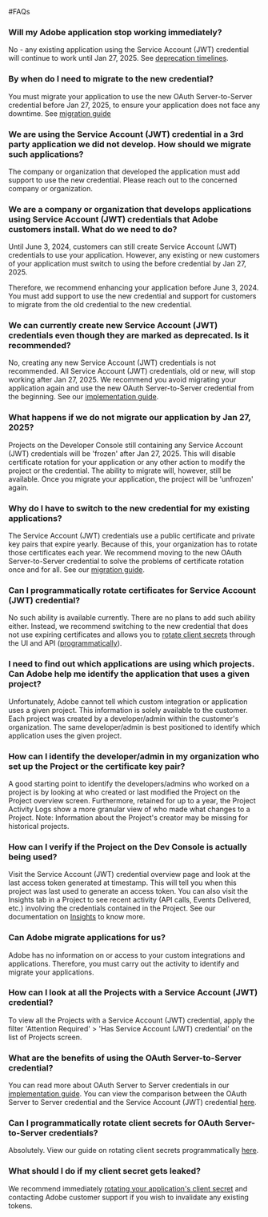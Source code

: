 #FAQs

### Will my Adobe application stop working immediately?
No - any existing application using the Service Account (JWT) credential will continue to work until Jan 27, 2025. See [deprecation timelines](./migration.md#deperecation-timelines).


### By when do I need to migrate to the new credential? 
You must migrate your application to use the new OAuth Server-to-Server credential before Jan 27, 2025, to ensure your application does not face any downtime. See [migration guide](./migration.md#migration-overview)


### We are using the Service Account (JWT) credential in a 3rd party application we did not develop. How should we migrate such applications?
The company or organization that developed the application must add support to use the new credential. Please reach out to the concerned company or organization.


### We are a company or organization that develops applications using Service Account (JWT) credentials that Adobe customers install. What do we need to do?
Until June 3, 2024, customers can still create Service Account (JWT) credentials to use your application. However, any existing or new customers of your application must switch to using the before credential by Jan 27, 2025.

Therefore, we recommend enhancing your application before June 3, 2024. You must add support to use the new credential and support for customers to migrate from the old credential to the new credential.


### We can currently create new Service Account (JWT) credentials even though they are marked as deprecated. Is it recommended?
No, creating any new Service Account (JWT) credentials is not recommended. All Service Account (JWT) credentials, old or new, will stop working after Jan 27, 2025. We recommend you avoid migrating your application again and use the new OAuth Server-to-Server credential from the beginning. See our [implementation guide](./implementation.md).


### What happens if we do not migrate our application by Jan 27, 2025?
Projects on the Developer Console still containing any Service Account (JWT) credentials will be 'frozen' after Jan 27, 2025. This will disable certificate rotation for your application or any other action to modify the project or the credential. The ability to migrate will, however, still be available. Once you migrate your application, the project will be 'unfrozen' again. 


### Why do I have to switch to the new credential for my existing applications?
The Service Account (JWT) credentials use a public certificate and private key pairs that expire yearly. Because of this, your organization has to rotate those certificates each year. We recommend moving to the new OAuth Server-to-Server credential to solve the problems of certificate rotation once and for all. See our [migration guide](./migration.md).


### Can I programmatically rotate certificates for Service Account (JWT) credential?
No such ability is available currently. There are no plans to add such ability either. Instead, we recommend switching to the new credential that does not use expiring certificates and allows you to [rotate client secrets](./implementation.md#rotating-client-secrets) through the UI and API ([programmatically](./implementation.md#rotating-client-secrets-programmatically)). 


### I need to find out which applications are using which projects. Can Adobe help me identify the application that uses a given project?

Unfortunately, Adobe cannot tell which custom integration or application uses a given project. This information is solely available to the customer. Each project was created by a developer/admin within the customer's organization. The same developer/admin is best positioned to identify which application uses the given project.

### How can I identify the developer/admin in my organization who set up the Project or the certificate key pair?
A good starting point to identify the developers/admins who worked on a project is by looking at who created or last modified the Project on the Project overview screen. Furthermore, retained for up to a year, the Project Activity Logs show a more granular view of who made what changes to a Project. Note: Information about the Project's creator may be missing for historical projects.


### How can I verify if the Project on the Dev Console is actually being used?
Visit the Service Account (JWT) credential overview page and look at the last access token generated at timestamp. This will tell you when this project was last used to generate an access token. You can also visit the Insights tab in a Project to see recent activity (API calls, Events Delivered, etc.) involving the credentials contained in the Project. See our documentation on [Insights](../insights.md) to know more.


### Can Adobe migrate applications for us?
Adobe has no information on or access to your custom integrations and applications. Therefore, you must carry out the activity to identify and migrate your applications.


### How can I look at all the Projects with a Service Account (JWT) credential?
To view all the Projects with a Service Account (JWT) credential, apply the filter 'Attention Required' > 'Has Service Account (JWT) credential' on the list of Projects screen.


### What are the benefits of using the OAuth Server-to-Server credential?

You can read more about OAuth Server to Server credentials in our [implementation guide](./implementation.md). You can view the comparison between the OAuth Server to Server credential and the Service Account (JWT) credential [here](./migration.md#why-oauth-server-to-server-credentials).


### Can I programmatically rotate client secrets for OAuth Server-to-Server credentials?
Absolutely. View our guide on rotating client secrets programmatically [here](./implementation.md#rotating-client-secrets-programmatically).


### What should I do if my client secret gets leaked?
We recommend immediately [rotating your application's client secret](./implementation.md#rotating-client-secrets) and contacting Adobe customer support if you wish to invalidate any existing tokens.

